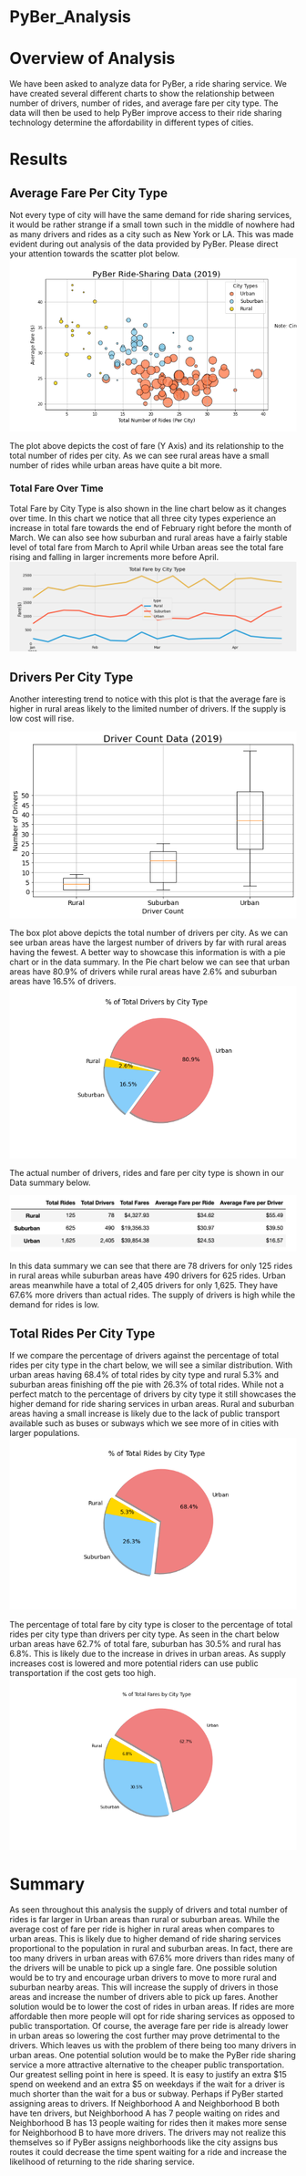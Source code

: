 # PyBer_Analysis

# Overview of Analysis

We have been asked to analyze data for PyBer, a ride sharing service. We have created several different charts to show the relationship between number of drivers, number of rides, and average fare per city type. The data will then be used to help PyBer improve access to their ride sharing technology determine the affordability in different types of cities.




# Results

## Average Fare Per City Type
Not every type of city will have the same demand for ride sharing services, it would be rather strange if a small town such in the middle of nowhere had as many drivers and rides as a city such as New York or LA. This was made evident during out analysis of the data provided by PyBer. Please direct your attention towards the scatter plot below. 
![alt text]( https://github.com/quorinne/PyBer_Analysis/blob/main/Analysis/Fig1.png?raw=true)

The plot above depicts the cost of fare (Y Axis) and its relationship to the total number of rides per city. As we can see rural areas have a small number of rides while urban areas have quite a bit more. 

### Total Fare Over Time

Total Fare by City Type is also shown in the line chart below as it changes over time. In this chart we notice that all three city types experience an increase in total fare towards the end of February right before the month of March.  We can also see how suburban and rural areas have a fairly stable level of total fare from March to April while Urban areas see the total fare rising and falling in larger increments more before April. 
![alt text]( https://github.com/quorinne/PyBer_Analysis/blob/main/Analysis/Del2.png?raw=true)




## Drivers Per City Type
Another interesting trend to notice with this plot is that the average fare is higher in rural areas likely to the limited number of drivers. If the supply is low cost will rise. 

![alt text]( https://github.com/quorinne/PyBer_Analysis/blob/main/Analysis/Fig2.png?raw=true)

The box plot above depicts the total number of drivers per city. As we can see urban areas have the largest number of drivers by far with rural areas having the fewest. A better way to showcase this information is with a pie chart or in the data summary. In the Pie chart below we can see that urban areas have 80.9% of drivers while rural areas have 2.6% and suburban areas have 16.5% of drivers.  
![alt text]( https://github.com/quorinne/PyBer_Analysis/blob/main/Analysis/Fig7.png?raw=true)

The actual number of drivers, rides and fare per city type is shown in our Data summary below.  

![alt text](https://github.com/quorinne/PyBer_Analysis/blob/main/Analysis/Summary_DataFrame.png?raw=true)

In this data summary we can see that there are 78 drivers for only 125 rides in rural areas while suburban areas have 490 drivers for 625 rides. Urban areas meanwhile have a total of 2,405 drivers for only 1,625. They have 67.6% more drivers than actual rides. The supply of drivers is high while the demand for rides is low. 

## Total Rides Per City Type

If we compare the percentage of drivers against the percentage of total rides per city type in the chart below, we will see a similar distribution. With urban areas having 68.4% of total rides by city type and rural 5.3% and suburban areas finishing off the pie with 26.3% of total rides. While not a perfect match to the percentage of drivers by city type it still showcases the higher demand for ride sharing services in urban areas. Rural and suburban areas having a small increase is likely due to the lack of public transport available such as buses or subways which we see more of in cities with larger populations. 
![alt text]( https://github.com/quorinne/PyBer_Analysis/blob/main/Analysis/Fig6.png?raw=true)

The percentage of total fare by city type is closer to the percentage of total rides per city type than drivers per city type. As seen in the chart below urban areas have 62.7% of total fare, suburban has 30.5% and rural has 6.8%. This is likely due to the increase in drives in urban areas. As supply increases cost is lowered and more potential riders can use public transportation if the cost gets too high. 
![alt text]( https://github.com/quorinne/PyBer_Analysis/blob/main/Analysis/Fig5.png?raw=true)



# Summary
As seen throughout this analysis the supply of drivers and total number of rides is far larger in Urban areas than rural or suburban areas. While the average cost of fare per ride is higher in rural areas when compares to urban areas. This is likely due to higher demand of ride sharing services proportional to the population in rural and suburban areas. In fact, there are too many drivers in urban areas with 67.6% more drivers than rides many of the drivers will be unable to pick up a single fare. 
One possible solution would be to try and encourage urban drivers to move to more rural and suburban nearby areas. This will increase the supply of drivers in those areas and increase the number of drivers able to pick up fares. 
Another solution would be to lower the cost of rides in urban areas. If rides are more affordable then more people will opt for ride sharing services as opposed to public transportation. 
Of course, the average fare per ride is already lower in urban areas so lowering the cost further may prove detrimental to the drivers. Which leaves us with the problem of there being too many drivers in urban areas. One potential solution would be to make the PyBer ride sharing service a more attractive alternative to the cheaper public transportation. Our greatest selling point in here is speed. It is easy to justify an extra $15 spend on weekend and an extra $5 on weekdays if the wait for a driver is much shorter than the wait for a bus or subway. Perhaps if PyBer started assigning areas to drivers. If Neighborhood A and Neighborhood B both have ten drivers, but Neighborhood A has 7 people waiting on rides and Neighborhood B has 13 people waiting for rides then it makes more sense for Neighborhood B to have more drivers. The drivers may not realize this themselves so if PyBer assigns neighborhoods like the city assigns bus routes it could decrease the time spent waiting for a ride and increase the likelihood of returning to the ride sharing service. 



